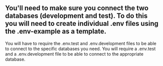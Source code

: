 ## You'll need to make sure you connect the two databases (development and test). To do this you will need to create individual .env files using the .env-example as a template. 

You will have to require the .env.test and .env.development files to be able to connect to the specific databases you need. 
You will require a .env.test and a .env.development file to be able to connect to the appropriate database.



